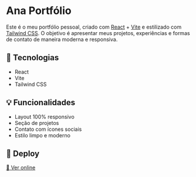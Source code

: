 # Ana Portfólio

Este é o meu portfólio pessoal, criado com [React](https://react.dev/) + [Vite](https://vitejs.dev/) e estilizado com [Tailwind CSS](https://tailwindcss.com/). O objetivo é apresentar meus projetos, experiências e formas de contato de maneira moderna e responsiva.

## 🚀 Tecnologias

- React
- Vite
- Tailwind CSS

## 💡 Funcionalidades

- Layout 100% responsivo
- Seção de projetos
- Contato com ícones sociais
- Estilo limpo e moderno

## 🔗 Deploy

[🔗 Ver online](#)
